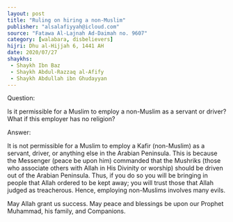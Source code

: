 ```yaml
---
layout: post
title: "Ruling on hiring a non-Muslim"
publisher: "alsalafiyyah@icloud.com"
source: "Fatawa Al-Lajnah Ad-Daimah no. 9607"
category: [walabara, disbelievers]
hijri: Dhu al-Hijjah 6, 1441 AH
date: 2020/07/27
shaykhs: 
 - Shaykh Ibn Baz
 - Shaykh Abdul-Razzaq al-Afify
 - Shaykh Abdullah ibn Ghudayyan
---
```


Question: 
 
Is it permissible for a Muslim to employ a non-Muslim as a servant or driver? What if this employer has no religion?

Answer:

It is not permissible for a Muslim to employ a Kafir (non-Muslim) as a servant, driver, or anything else in the Arabian Peninsula. This is because the Messenger (peace be upon him) commanded that the Mushriks (those who associate others with Allah in His Divinity or worship) should be driven out of the Arabian Peninsula. Thus, if you do so you will be bringing in people that Allah ordered to be kept away; you will trust those that Allah judged as treacherous. Hence, employing non-Muslims involves many evils.

May Allah grant us success. May peace and blessings be upon our Prophet Muhammad, his family, and Companions.


